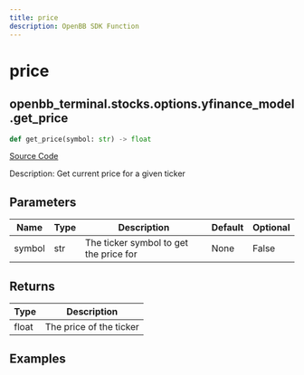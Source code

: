 ```yaml
---
title: price
description: OpenBB SDK Function
---
```


# price

## openbb_terminal.stocks.options.yfinance_model.get_price

```python title='openbb_terminal/stocks/options/yfinance_model.py'
def get_price(symbol: str) -> float
```
[Source Code](https://github.com/OpenBB-finance/OpenBBTerminal/tree/main/openbb_terminal/stocks/options/yfinance_model.py#L304)

Description: Get current price for a given ticker

## Parameters

| Name | Type | Description | Default | Optional |
| ---- | ---- | ----------- | ------- | -------- |
| symbol | str | The ticker symbol to get the price for | None | False |

## Returns

| Type | Description |
| ---- | ----------- |
| float | The price of the ticker |

## Examples

